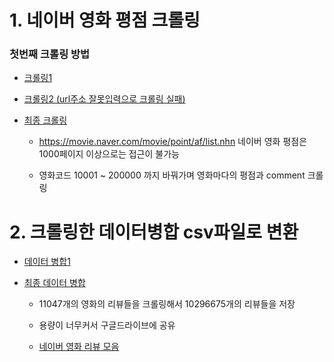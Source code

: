 # 1. 네이버 영화 평점 크롤링
### 첫번째 크롤링 방법
- [크롤링1](https://github.com/SonHeeRak/Portfolio/blob/master/Naver_Review_Portfolio/naver_movie.ipynb)

- [크롤링2 (url주소 잘못입력으로 크롤링 실패)](https://github.com/SonHeeRak/Portfolio/blob/master/Naver_Review_Portfolio/(fail)naver_movie_reviews.ipynb)

- [최종 크롤링](https://github.com/SonHeeRak/Portfolio/blob/master/Naver_Review_Portfolio/naver_movie_reviews.ipynb)

  - https://movie.naver.com/movie/point/af/list.nhn 네이버 영화 평점은 1000페이지 이상으로는 접근이 불가능
  
  - 영화코드 10001 ~ 200000 까지 바꿔가며 영화마다의 평점과 comment 크롤링

# 2. 크롤링한 데이터병합  csv파일로 변환
- [데이터 병합1](https://github.com/SonHeeRak/Portfolio/blob/master/Naver_Review_Portfolio/reveiws_concatenate_1.ipynb)

- [최종 데이터 병합](https://github.com/SonHeeRak/Portfolio/blob/master/Naver_Review_Portfolio/reveiws_concatenate_2.ipynb)
  
  - 11047개의 영화의 리뷰들을 크롤링해서 10296675개의 리뷰들을 저장
  
  - 용량이 너무커서 구글드라이브에 공유
  
  - [네이버 영화 리뷰 모음](https://drive.google.com/open?id=1LVOOP-GAqBS5ng2ja6BFX3kIynA7ut48)
